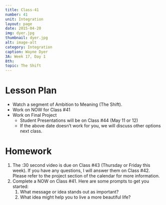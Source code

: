 ```yaml
---
title: Class-41
number: 41
unit: Integration
layout: page
date: 2015-04-20
img: dyer.jpg
thumbnail: dyer.jpg
alt: image-alt
category: Integration
caption: Wayne Dyer
3A: Week 17, Day 1
8th: 
topic: The Shift
---
```


# Lesson Plan
* Watch a segment of Ambition to Meaning (The Shift).
* Work on NOW for Class #41
* Work on Final Project
	* Student Presentations will be on Class #44 (May 11 or 12)
	* If the above date doesn’t work for you, we will discuss other options next class.

# Homework
1. The :30 second video is due on Class #43 (Thursday or Friday this week).  If you have any questions, I will answer them on Class #42.  Please refer to the project section of the calendar for more information.
2. Complete a NOW on Class #41.  Here are some prompts to get you started:
	1. What message or idea stands out as important?  
	2. What idea might help you to live a more beautiful life?
